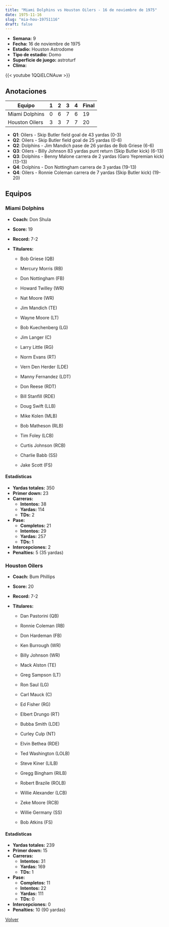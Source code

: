 ```yaml
---
title: "Miami Dolphins vs Houston Oilers - 16 de noviembre de 1975"
date: 1975-11-16
slug: "mia-hou-19751116"
draft: false
---
```


- **Semana:** 9
- **Fecha:** 16 de noviembre de 1975
- **Estadio:** Houston Astrodome
- **Tipo de estadio:** Domo
- **Superficie de juego:** astroturf
- **Clima:** 


{{< youtube 1QQiELCNAuw >}}


## Anotaciones
| Equipo | 1 | 2 | 3 | 4 | Final |
|--------|---|---|---|---|-------|
| Miami Dolphins  | 0 | 6 | 7 | 6  | 19 |
| Houston Oilers  | 3 | 3 | 7 | 7  | 20 |
- **Q1**: Oilers - Skip Butler field goal de 43 yardas (0-3)
- **Q2**: Oilers - Skip Butler field goal de 25 yardas (0-6)
- **Q2**: Dolphins - Jim Mandich pase de 26 yardas de Bob Griese (6-6)
- **Q3**: Oilers - Billy Johnson 83 yardas punt return (Skip Butler kick) (6-13)
- **Q3**: Dolphins - Benny Malone carrera de 2 yardas (Garo Yepremian kick) (13-13)
- **Q4**: Dolphins - Don Nottingham carrera de 3 yardas (19-13)
- **Q4**: Oilers - Ronnie Coleman carrera de 7 yardas (Skip Butler kick) (19-20)


## Equipos


### Miami Dolphins
* **Coach:** Don Shula
* **Score:** 19
* **Record:** 7-2
* **Titulares:** 

  * Bob Griese (QB) 

  * Mercury Morris (RB) 

  * Don Nottingham (FB) 

  * Howard Twilley (WR) 

  * Nat Moore (WR) 

  * Jim Mandich (TE) 

  * Wayne Moore (LT) 

  * Bob Kuechenberg (LG) 

  * Jim Langer (C) 

  * Larry Little (RG) 

  * Norm Evans (RT) 

  * Vern Den Herder (LDE) 

  * Manny Fernandez (LDT) 

  * Don Reese (RDT) 

  * Bill Stanfill (RDE) 

  * Doug Swift (LLB) 

  * Mike Kolen (MLB) 

  * Bob Matheson (RLB) 

  * Tim Foley (LCB) 

  * Curtis Johnson (RCB) 

  * Charlie Babb (SS) 

  * Jake Scott (FS) 

#### Estadísticas
* **Yardas totales:** 350
* **Primer down:** 23
* **Carreras:**
  * **Intentos:** 38
  * **Yardas:** 114
  * **TDs:** 2
* **Pase:**
  * **Completos:** 21
  * **Intentos:** 29
  * **Yardas:** 257
  * **TDs:** 1
* **Intercepciones:** 2
* **Penalties:** 5 (35 yardas)

### Houston Oilers
* **Coach:** Bum Phillips
* **Score:** 20
* **Record:** 7-2
* **Titulares:** 

  * Dan Pastorini (QB) 

  * Ronnie Coleman (RB) 

  * Don Hardeman (FB) 

  * Ken Burrough (WR) 

  * Billy Johnson (WR) 

  * Mack Alston (TE) 

  * Greg Sampson (LT) 

  * Ron Saul (LG) 

  * Carl Mauck (C) 

  * Ed Fisher (RG) 

  * Elbert Drungo (RT) 

  * Bubba Smith (LDE) 

  * Curley Culp (NT) 

  * Elvin Bethea (RDE) 

  * Ted Washington (LOLB) 

  * Steve Kiner (LILB) 

  * Gregg Bingham (RILB) 

  * Robert Brazile (ROLB) 

  * Willie Alexander (LCB) 

  * Zeke Moore (RCB) 

  * Willie Germany (SS) 

  * Bob Atkins (FS) 

#### Estadísticas
* **Yardas totales:** 239
* **Primer down:** 15
* **Carreras:**
  * **Intentos:** 31
  * **Yardas:** 169
  * **TDs:** 1
* **Pase:**
  * **Completos:** 11
  * **Intentos:** 22
  * **Yardas:** 111
  * **TDs:** 0
* **Intercepciones:** 0
* **Penalties:** 10 (90 yardas)


[Volver](/historia/1975)
